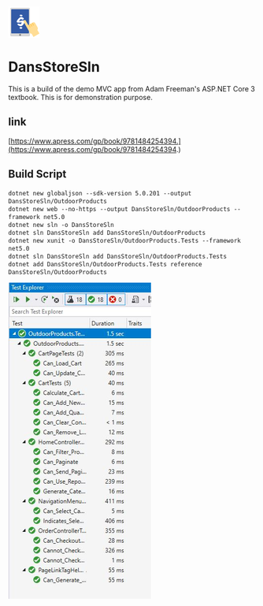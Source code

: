 ![currencyhandtablet.png](https://github.com/uid100/DansStoreSln/blob/master/images/currencyhandtablet.png)
# DansStoreSln
This is a build of the demo MVC app from Adam Freeman's ASP.NET Core 3 textbook. This is for demonstration purpose.

## link
[https://www.apress.com/gp/book/9781484254394.](https://www.apress.com/gp/book/9781484254394.)

## Build Script

    dotnet new globaljson --sdk-version 5.0.201 --output DansStoreSln/OutdoorProducts
    dotnet new web --no-https --output DansStoreSln/OutdoorProducts --framework net5.0
    dotnet new sln -o DansStoreSln
    dotnet sln DansStoreSln add DansStoreSln/OutdoorProducts
    dotnet new xunit -o DansStoreSln/OutdoorProducts.Tests --framework net5.0
    dotnet sln DansStoreSln add DansStoreSln/OutdoorProducts.Tests 
    dotnet add DansStoreSln/OutdoorProducts.Tests reference DansStoreSln/OutdoorProducts
    
![Updated Unit Tests through Ch.8  1-Apr-21](https://github.com/uid100/DansStoreSln/blob/master/screenshots/UnitTests.JPG)
